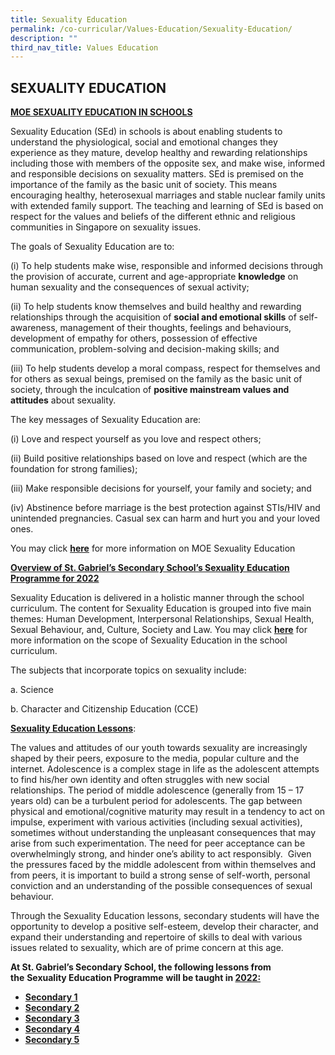 ```yaml
---
title: Sexuality Education
permalink: /co-curricular/Values-Education/Sexuality-Education/
description: ""
third_nav_title: Values Education
---
```

## SEXUALITY EDUCATION


**<u>MOE SEXUALITY EDUCATION IN SCHOOLS</u>**

Sexuality Education (SEd) in schools is about enabling students to understand the physiological, social and emotional changes they experience as they mature, develop healthy and rewarding relationships including those with members of the opposite sex, and make wise, informed and responsible decisions on sexuality matters. SEd is premised on the importance of the family as the basic unit of society. This means encouraging healthy, heterosexual marriages and stable nuclear family units with extended family support. The teaching and learning of SEd is based on respect for the values and beliefs of the different ethnic and religious communities in Singapore on sexuality issues.  

  

The goals of Sexuality Education are to:

  

(i) To help students make wise, responsible and informed decisions through the provision of accurate, current and age-appropriate **knowledge** on human sexuality and the consequences of sexual activity;

  

(ii) To help students know themselves and build healthy and rewarding relationships through the acquisition of **social and emotional skills** of self-awareness, management of their thoughts, feelings and behaviours, development of empathy for others, possession of effective communication, problem-solving and decision-making skills; and  

  

(iii) To help students develop a moral compass, respect for themselves and for others as sexual beings, premised on the family as the basic unit of society, through the inculcation of **positive mainstream values and attitudes** about sexuality. 

  

The key messages of Sexuality Education are:

  

(i) Love and respect yourself as you love and respect others;

(ii) Build positive relationships based on love and respect (which are the foundation for strong families);

(iii) Make responsible decisions for yourself, your family and society; and

(iv) Abstinence before marriage is the best protection against STIs/HIV and unintended pregnancies. Casual sex can harm and hurt you and your loved ones.

  

You may click **[here](https://www.moe.gov.sg/education/programmes/social-and-emotional-learning/sexuality-education)** for more information on MOE Sexuality Education

**<u>Overview of St. Gabriel’s Secondary School’s Sexuality Education Programme for 2022</u>**

Sexuality Education is delivered in a holistic manner through the school curriculum. The content for Sexuality Education is grouped into five main themes: Human Development, Interpersonal Relationships, Sexual Health, Sexual Behaviour, and, Culture, Society and Law. You may click **[here](https://www.moe.gov.sg/education/programmes/social-and-emotional-learning/sexuality-education/scope-and-teaching-approach-of-sexuality-education-in-schools)** for more information on the scope of Sexuality Education in the school curriculum.

The subjects that incorporate topics on sexuality include:

a. Science

b. Character and Citizenship Education (CCE)


**<u>Sexuality Education Lessons</u>**: 

The values and attitudes of our youth towards sexuality are increasingly shaped by their peers, exposure to the media, popular culture and the internet. Adolescence is a complex stage in life as the adolescent attempts to find his/her own identity and often struggles with new social relationships. The period of middle adolescence (generally from 15 – 17 years old) can be a turbulent period for adolescents. The gap between physical and emotional/cognitive maturity may result in a tendency to act on impulse, experiment with various activities (including sexual activities), sometimes without understanding the unpleasant consequences that may arise from such experimentation. The need for peer acceptance can be overwhelmingly strong, and hinder one’s ability to act responsibly.  Given the pressures faced by the middle adolescent from within themselves and from peers, it is important to build a strong sense of self-worth, personal conviction and an understanding of the possible consequences of sexual behaviour. 

Through the Sexuality Education lessons, secondary students will have the opportunity to develop a positive self-esteem, develop their character, and expand their understanding and repertoire of skills to deal with various issues related to sexuality, which are of prime concern at this age.

**At St. Gabriel’s Secondary School, the following lessons from the** **Sexuality Education Programme** **will be taught in <u>2022:</u>**

*   **[Secondary 1](/files/Sec%201%20SEd%20Timeline.pdf)**
*   **[Secondary 2](/files/Sec%202%20SEd%20Timeline.pdf)**
*   **[Secondary 3](/files/Sec%203%20SEd%20Timeline.pdf)**
*   **[Secondary 4](/files/Sec%204%20SEd%20Timeline.pdf)**
*   **[Secondary 5](/files/Sec%205%20SEd%20Timeline.pdf)**

